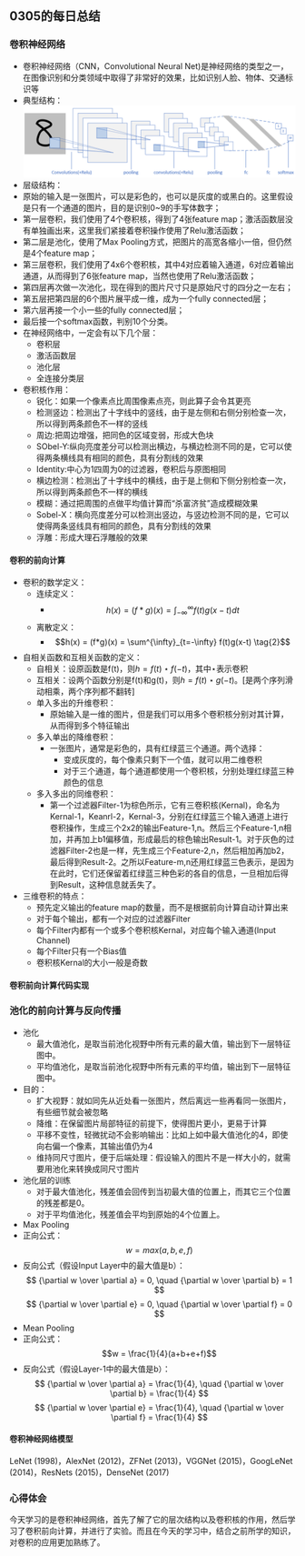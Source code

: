 ## 0305的每日总结
### 卷积神经网络
+ 卷积神经网络（CNN，Convolutional Neural Net)是神经网络的类型之一，在图像识别和分类领域中取得了非常好的效果，比如识别人脸、物体、交通标识等
+ 典型结构：![](03051.jpg)
+ 层级结构：
+ 原始的输入是一张图片，可以是彩色的，也可以是灰度的或黑白的。这里假设是只有一个通道的图片，目的是识别0~9的手写体数字；
+ 第一层卷积，我们使用了4个卷积核，得到了4张feature map；激活函数层没有单独画出来，这里我们紧接着卷积操作使用了Relu激活函数；
+ 第二层是池化，使用了Max Pooling方式，把图片的高宽各缩小一倍，但仍然是4个feature map；
+ 第三层卷积，我们使用了4x6个卷积核，其中4对应着输入通道，6对应着输出通道，从而得到了6张feature map，当然也使用了Relu激活函数；
+ 第四层再次做一次池化，现在得到的图片尺寸只是原始尺寸的四分之一左右；
+ 第五层把第四层的6个图片展平成一维，成为一个fully connected层；
+ 第六层再接一个小一些的fully connected层；
+ 最后接一个softmax函数，判别10个分类。
+ 在神经网络中，一定会有以下几个层：
    + 卷积层
    + 激活函数层
    + 池化层
    + 全连接分类层
+ 卷积核作用：
    + 锐化：如果一个像素点比周围像素点亮，则此算子会令其更亮
    + 检测竖边：检测出了十字线中的竖线，由于是左侧和右侧分别检查一次，所以得到两条颜色不一样的竖线
    + 周边:把周边增强，把同色的区域变弱，形成大色块
    + SObel-Y:纵向亮度差分可以检测出横边，与横边检测不同的是，它可以使得两条横线具有相同的颜色，具有分割线的效果
    + Identity:中心为1四周为0的过滤器，卷积后与原图相同
    + 横边检测：检测出了十字线中的横线，由于是上侧和下侧分别检查一次，所以得到两条颜色不一样的横线
    + 模糊：通过把周围的点做平均值计算而“杀富济贫”造成模糊效果
    + Sobel-X：横向亮度差分可以检测出竖边，与竖边检测不同的是，它可以使得两条竖线具有相同的颜色，具有分割线的效果
    + 浮雕：形成大理石浮雕般的效果
#### 卷积的前向计算
+ 卷积的数学定义：
    + 连续定义：
        + $$h(x)=(f*g)(x) = \int_{-\infty}^{\infty} f(t)g(x-t)dt \tag{1}$$
    + 离散定义：
        + $$h(x) = (f*g)(x) = \sum^{\infty}_{t=-\infty} f(t)g(x-t) \tag{2}$$
+ 自相关函数和互相关函数的定义：
    + 自相关：设原函数是f(t)，则$h=f(t) \star f(-t)$，其中$\star$表示卷积
    + 互相关：设两个函数分别是f(t)和g(t)，则$h=f(t) \star g(-t)$。[是两个序列滑动相乘，两个序列都不翻转]
    + 单入多出的升维卷积：
        + 原始输入是一维的图片，但是我们可以用多个卷积核分别对其计算，从而得到多个特征输出
    + 多入单出的降维卷积：
        + 一张图片，通常是彩色的，具有红绿蓝三个通道。两个选择：
            + 变成灰度的，每个像素只剩下一个值，就可以用二维卷积
            + 对于三个通道，每个通道都使用一个卷积核，分别处理红绿蓝三种颜色的信息
    + 多入多出的同维卷积：
        + 第一个过滤器Filter-1为棕色所示，它有三卷积核(Kernal)，命名为Kernal-1，Keanrl-2，Kernal-3，分别在红绿蓝三个输入通道上进行卷积操作，生成三个2x2的输出Feature-1,n。然后三个Feature-1,n相加，并再加上b1偏移值，形成最后的棕色输出Result-1。对于灰色的过滤器Filter-2也是一样，先生成三个Feature-2,n，然后相加再加b2，最后得到Result-2。之所以Feature-m,n还用红绿蓝三色表示，是因为在此时，它们还保留着红绿蓝三种色彩的各自的信息，一旦相加后得到Result，这种信息就丢失了。
+ 三维卷积的特点：
    + 预先定义输出的feature map的数量，而不是根据前向计算自动计算出来
    + 对于每个输出，都有一个对应的过滤器Filter
    + 每个Filter内都有一个或多个卷积核Kernal，对应每个输入通道(Input Channel)
    + 每个Filter只有一个Bias值
    + 卷积核Kernal的大小一般是奇数
#### 卷积前向计算代码实现
### 池化的前向计算与反向传播
+ 池化
    + 最大值池化，是取当前池化视野中所有元素的最大值，输出到下一层特征图中。
    + 平均值池化，是取当前池化视野中所有元素的平均值，输出到下一层特征图中。
+ 目的：
    + 扩大视野：就如同先从近处看一张图片，然后离远一些再看同一张图片，有些细节就会被忽略
    + 降维：在保留图片局部特征的前提下，使得图片更小，更易于计算
    + 平移不变性，轻微扰动不会影响输出：比如上如中最大值池化的4，即使向右偏一个像素，其输出值仍为4
    + 维持同尺寸图片，便于后端处理：假设输入的图片不是一样大小的，就需要用池化来转换成同尺寸图片
+ 池化层的训练
    + 对于最大值池化，残差值会回传到当初最大值的位置上，而其它三个位置的残差都是0。
    + 对于平均值池化，残差值会平均到原始的4个位置上。
+ Max Pooling
+ 正向公式：
$$ w = max(a,b,e,f) $$
+ 反向公式（假设Input Layer中的最大值是b）：
$$ {\partial w \over \partial a} = 0, \quad {\partial w \over \partial b} = 1 $$
$$ {\partial w \over \partial e} = 0, \quad {\partial w \over \partial f} = 0 $$
+ Mean Pooling
+ 正向公式：
$$w = \frac{1}{4}(a+b+e+f)$$
+ 反向公式（假设Layer-1中的最大值是b）：
$$ {\partial w \over \partial a} = \frac{1}{4}, \quad {\partial w \over \partial b} = \frac{1}{4} $$
$$ {\partial w \over \partial e} = \frac{1}{4}, \quad {\partial w \over \partial f} = \frac{1}{4} $$
#### 卷积神经网络模型
LeNet (1998)，AlexNet (2012)，ZFNet (2013)，VGGNet (2015)，GoogLeNet (2014)，ResNets (2015)，DenseNet (2017)
### 心得体会
今天学习的是卷积神经网络，首先了解了它的层次结构以及卷积核的作用，然后学习了卷积前向计算，并进行了实验。而且在今天的学习中，结合之前所学的知识，对卷积的应用更加熟练了。
